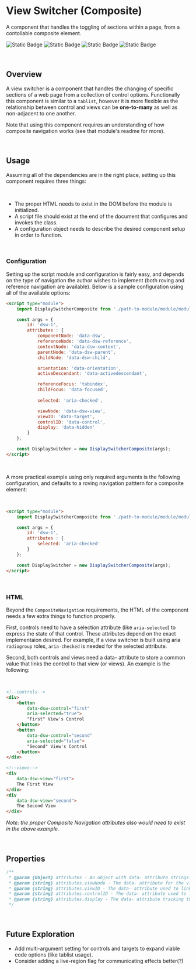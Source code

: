 # View Switcher (Composite)
A component that handles the toggling of sections within a page, from a contollable composite element.

![Static Badge](https://img.shields.io/badge/Version-1.0-%2327B17E)
![Static Badge](https://img.shields.io/badge/Status-Stable-%2327B17E)
![Static Badge](https://img.shields.io/badge/Language-JavaScript-%232C67BF)
![Static Badge](https://img.shields.io/badge/License-MIT-%232C67BF)


<br>


## Overview
A view switcher is a component that handles the changing of specific sections of a web page from a collection of control options. Functionally this component is similar to a `tablist`, however it is more flexible as the relationship between control and views can be **one-to-many** as well as non-adjacent to one another.

Note that using this component requires an understanding of how composite navigation works (see that module's readme for more).


<br>


## Usage
Assuming all of the dependencies are in the right place, setting up this component requires three things:

<br>

- The proper HTML needs to exist in the DOM before the module is initialized.
- A script file should exist at the end of the document that configures and invokes the class.
- A configuration object needs to describe the desired component setup in order to function.

<br>

### Configuration
Setting up the script module and configuration is fairly easy, and depends on the type of navigation the author wishes to implement (both roving and reference navigation are available). Below is a sample configuration using all of the available options:

```html
<script type="module">
	import DisplaySwitcherComposite from './path-to-module/module/module.js'

	const args = {
		id: 'dsw-1',
		attributes : {
			componentNode: 'data-dsw',
			referenceNode: 'data-dsw-reference',
			contextNode: 'data-dsw-context',
			parentNode: 'data-dsw-parent',
			childNode: 'data-dsw-child',

			orientation: 'data-orientation',
			activeDescendant: 'data-activedescendant',

			referenceFocus: 'tabindex',
			childFocus: 'data-focused',
			
			selected: 'aria-checked',

			viewNode: 'data-dsw-view',
			viewID: 'data-target',
			controlID: 'data-control',
			display: 'data-hidden'
		}
	};

	const DisplaySwitcher = new DisplaySwitcherComposite(args);
</script>
```

<br>

A more practical example using only required arguments is the following configuration, and defaults to a roving navigation patttern for a composite element:

<br>

```html
<script type="module">
	import DisplaySwitcherComposite from './path-to-module/module/module.js'

	const args = {
		id: 'dsw-1',
		attributes : {
			selected: 'aria-checked'
		}
	};

	const DisplaySwitcher = new DisplaySwitcherComposite(args);
</script>
```

<br>

### HTML
Beyond the `CompositeNavigation` requirements, the HTML of the component needs a few extra things to function properly.

First, controls need to have a selection attribute (like `aria-selected`) to express the state of that control. These attributes depend on the exact implementaion desired. For example, if a view switcher is built using aria `radiogroup` roles, `aria-checked` is needed for the selected attribute.

Second, both controls and views need a data- attribute to store a common value that links the control to that view (or views). An example is the following:

<br>

```html
<!--controls-->
<div>
	<button
		data-dsw-control="first"
		aria-selected="true">
		"First" View's Control
	</button>
	<button
		data-dsw-control="second"
		aria-selected="false">
		"Second" View's Control
	</button>
</div>

<!--views-->
<div
	data-dsw-view="first">
	The First View
</div>
<div
	data-dsw-view="second">
	The Second View
</div>
```

*Note: the proper Composite Navigation attributes also would need to exist in the above example.*

<br>


## Properties
```javascript
/**
 * @param {Object} attributes - An object with data- attribute strings.
 * @param {string} attributes.viewNode - The data- attribute for the view elements.
 * @param {string} attributes.viewID - The data- attribute used to link controls and views.
 * @param {string} attributes.controlID - The data- attribute used to link views and controls.
 * @param {string} attributes.display - The data- attribute tracking the display status of views.
 */
```


<br>


## Future Exploration
- Add multi-argument setting for controls and targets to expand viable code options (like tablist usage).
- Consider adding a live-region flag for communicating effects better(?)